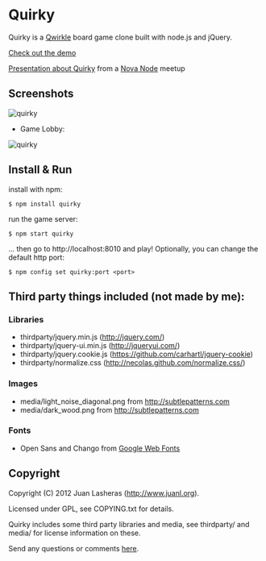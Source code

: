 Quirky
======

Quirky is a [Qwirkle](http://www.google.com/search?q=qwirkle+board+game) board
game clone built with node.js and jQuery.

[Check out the demo](http://quirky.juanl.org)

[Presentation about Quirky](http://www.juanl.org/talks/quirky) from a [Nova Node](http://www.meetup.com/Nova-Node/) meetup

## Screenshots

![quirky](https://raw.github.com/jlas/quirky/master/media/scrnshot1.png)

* Game Lobby:

![quirky](https://raw.github.com/jlas/quirky/master/media/scrnshot2.png)

## Install & Run

install with npm:

    $ npm install quirky

run the game server:

    $ npm start quirky

... then go to http://localhost:8010 and play! Optionally, you can change the default http port:

    $ npm config set quirky:port <port>

## Third party things included (not made by me):

### Libraries

* thirdparty/jquery.min.js (http://jquery.com/)
* thirdparty/jquery-ui.min.js (http://jqueryui.com/)
* thirdparty/jquery.cookie.js (https://github.com/carhartl/jquery-cookie)
* thirdparty/normalize.css (http://necolas.github.com/normalize.css/)

### Images

* media/light_noise_diagonal.png from http://subtlepatterns.com
* media/dark_wood.png from http://subtlepatterns.com

### Fonts

* Open Sans and Chango from [Google Web Fonts](http://www.google.com/webfonts)

Copyright
---------

Copyright (C) 2012 Juan Lasheras (http://www.juanl.org).

Licensed under GPL, see COPYING.txt for details.

Quirky includes some third party libraries and media, see thirdparty/ and media/
for license information on these.

Send any questions or comments [here](http://twitter.com/jlas_).
